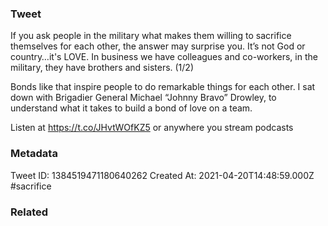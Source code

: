 ### Tweet
If you ask people in the military what makes them willing  to sacrifice themselves for each other, the answer may surprise you. It’s not God or country…it's LOVE. In business we have colleagues and co-workers, in the military, they have brothers and sisters. (1/2)

Bonds like that inspire people to do remarkable things for each other. I sat down with Brigadier General Michael “Johnny Bravo” Drowley, to understand what it takes to build a bond of love on a team. 

Listen at https://t.co/JHvtWOfKZ5 or anywhere you stream podcasts

### Metadata
Tweet ID: 1384519471180640262
Created At: 2021-04-20T14:48:59.000Z
#sacrifice

### Related

